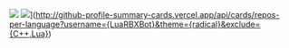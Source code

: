 ![](https://komarev.com/ghpvc/?username=your-github-LuaRBXBot)
![](https://github-profile-summary-cards.vercel.app/api/cards/repos-per-language?LuaRBXBot=daniilshat&theme=solarized_dark)](http://github-profile-summary-cards.vercel.app/api/cards/repos-per-language?username={LuaRBXBot}&theme={radical}&exclude={C++,Lua})
<!--
**LuaRBXBot/LuaRBXBot** is a ✨ _special_ ✨ repository because its `README.md` (this file) appears on your GitHub profile.

Here are some ideas to get you started:

- 🔭 I’m currently working on ...
- 🌱 I’m currently learning ...
- 👯 I’m looking to collaborate on ...
- 🤔 I’m looking for help with ...
- 💬 Ask me about ...
- 📫 How to reach me: ...
- 😄 Pronouns: ...
- ⚡ Fun fact: ...
-->
